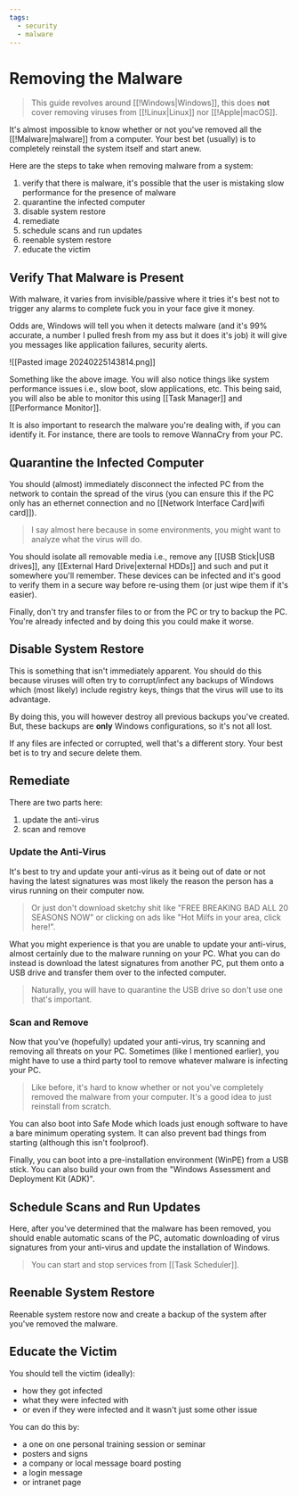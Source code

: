 ```yaml
---
tags:
  - security
  - malware
---
```

# Removing the Malware

>This guide revolves around [[!Windows|Windows]], this does **not** cover removing viruses from [[!Linux|Linux]] nor [[!Apple|macOS]].

It's almost impossible to know whether or not you've removed all the [[!Malware|malware]] from a computer. Your best bet (usually) is to completely reinstall the system itself and start anew.

Here are the steps to take when removing malware from a system:

1. verify that there is malware, it's possible that the user is mistaking slow performance for the presence of malware
2. quarantine the infected computer
3. disable system restore
4. remediate
5. schedule scans and run updates
6. reenable system restore
7. educate the victim

## Verify That Malware is Present

With malware, it varies from invisible/passive where it tries it's best not to trigger any alarms to complete fuck you in your face give it money.

Odds are, Windows will tell you when it detects malware (and it's 99% accurate, a number I pulled fresh from my ass but it does it's job) it will give you messages like application failures, security alerts.

![[Pasted image 20240225143814.png]]

Something like the above image. You will also notice things like system performance issues i.e., slow boot, slow applications, etc. This being said, you will also be able to monitor this using [[Task Manager]] and [[Performance Monitor]].

It is also important to research the malware you're dealing with, if you can identify it. For instance, there are tools to remove WannaCry from your PC.

## Quarantine the Infected Computer

You should (almost) immediately disconnect the infected PC from the network to contain the spread of the virus (you can ensure this if the PC only has an ethernet connection and no [[Network Interface Card|wifi card]]).

>I say almost here because in some environments, you might want to analyze what the virus will do.

You should isolate all removable media i.e., remove any [[USB Stick|USB drives]], any [[External Hard Drive|external HDDs]] and such and put it somewhere you'll remember. These devices can be infected and it's good to verify them in a secure way before re-using them (or just wipe them if it's easier).

Finally, don't try and transfer files to or from the PC or try to backup the PC. You're already infected and by doing this you could make it worse.

## Disable System Restore

This is something that isn't immediately apparent. You should do this because viruses will often try to corrupt/infect any backups of Windows which (most likely) include registry keys, things that the virus will use to its advantage.

By doing this, you will however destroy all previous backups you've created. But, these backups are **only** Windows configurations, so it's not all lost.

If any files are infected or corrupted, well that's a different story. Your best bet is to try and secure delete them.

## Remediate

There are two parts here:

1. update the anti-virus
2. scan and remove

### Update the Anti-Virus

It's best to try and update your anti-virus as it being out of date or not having the latest signatures was most likely the reason the person has a virus running on their computer now.

>Or just don't download sketchy shit like "FREE BREAKING BAD ALL 20 SEASONS NOW" or clicking on ads like "Hot Milfs in your area, click here!".

What you might experience is that you are unable to update your anti-virus, almost certainly due to the malware running on your PC. What you can do instead is download the latest signatures from another PC, put them onto a USB drive and transfer them over to the infected computer.

>Naturally, you will have to quarantine the USB drive so don't use one that's important.

### Scan and Remove

Now that you've (hopefully) updated your anti-virus, try scanning and removing all threats on your PC. Sometimes (like I mentioned earlier), you might have to use a third party tool to remove whatever malware is infecting your PC.

>Like before, it's hard to know whether or not you've completely removed the malware from your computer. It's a good idea to just reinstall from scratch.

You can also boot into Safe Mode which loads just enough software to have a bare minimum operating system. It can also prevent bad things from starting (although this isn't foolproof).

Finally, you can boot into a pre-installation environment (WinPE) from a USB stick. You can also build your own from the "Windows Assessment and Deployment Kit (ADK)".

## Schedule Scans and Run Updates

Here, after you've determined that the malware has been removed, you should enable automatic scans of the PC, automatic downloading of virus signatures from your anti-virus and update the installation of Windows.

>You can start and stop services from [[Task Scheduler]].

## Reenable System Restore

Reenable system restore now and create a backup of the system after you've removed the malware.

## Educate the Victim

You should tell the victim (ideally):

- how they got infected
- what they were infected with
- or even if they were infected and it wasn't just some other issue

You can do this by:

- a one on one personal training session or seminar
- posters and signs
- a company or local message board posting
- a login message
- or intranet page
